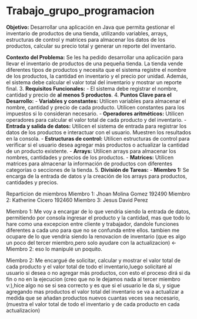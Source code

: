 # Trabajo_grupo_programacion

**Objetivo:**
Desarrollar una aplicación en Java que permita gestionar el inventario de productos de una tienda, utilizando variables, arrays, estructuras de control y matrices para almacenar los datos de los productos, calcular su precio total y generar un reporte del inventario.

**Contexto del Problema:**
Se les ha pedido desarrollar una aplicación para llevar el inventario de productos de una pequeña tienda. La tienda vende diferentes tipos de productos y necesita que el sistema registre el nombre de los productos, la cantidad en inventario y el precio por unidad. Además, el sistema debe calcular el valor total del inventario y mostrar un reporte final.
3. **Requisitos Funcionales:**
    - El sistema debe registrar el nombre, cantidad y precio de **al menos 5 productos**.
    4. **Puntos Clave para el Desarrollo:**
    - **Variables y constantes:**
    Utilicen variables para almacenar el nombre, cantidad y precio de cada producto. Utilicen constantes para los impuestos si lo consideran necesario.
    - **Operadores aritméticos:**
    Utilicen operadores para calcular el valor total de cada producto y del inventario.
    - **Entrada y salida de datos:**
    Utilicen el sistema de entrada para registrar los datos de los productos e interactuar con el usuario. Muestren los resultados en la consola.
    - **Estructuras de control:**
    Utilicen estructuras de control para verificar si el usuario desea agregar más productos o actualizar la cantidad de un producto existente.
    - **Arrays:**
    Utilicen arrays para almacenar los nombres, cantidades y precios de los productos.
    - **Matrices:**
    Utilicen matrices para almacenar la información de productos con diferentes categorías o secciones de la tienda.
5. **División de Tareas:**
    - **Miembro 1:** Se encarga de la entrada de datos y la creación de los arrays para productos, cantidades y precios.


Reparticion de miembros 
Miembro 1: Jhoan Molina Gomez 192490
Miembro 2: Katherine Cicero 192460
Miembro 3: Jesus David Perez

Miembro 1: 
Me voy a encargar de lo que vendria siendo la entrada de datos, permitiendo por consola ingresar el producto y la cantidad, mas que todo lo hare como una excepcion entre cliente y trabajador, dandole funciones diferentes a cada uno para que no se confunda entre ellos.
tambien me ocupare de lo que vendria siendo la renovacion de inventario (que es algo un poco del tercer miembro,pero solo ayudare con la actualizacion) <-Miembro 2: eso lo manipulé un poquito.

Miembro 2:
Me encargué de solicitar, calcular y mostrar el valor total de cada producto y el valor total de todo el inventario,luego solicitaré al usuario si desea o no agregar más productos, con esto el proceso dirá si da fin o no en la ejecucion (creo que no le dejamos nada al tercer miembro v:),hice algo no se si sea correcto y es que si el usuario le da si, y sigue agregando mas productos el valor total del inventario se va a actualizar a medida que se añadan productos nuevos cuantas veces sea necesario,(muestra el valor total de todo el inventario y de cada producto en cada actualizacion)